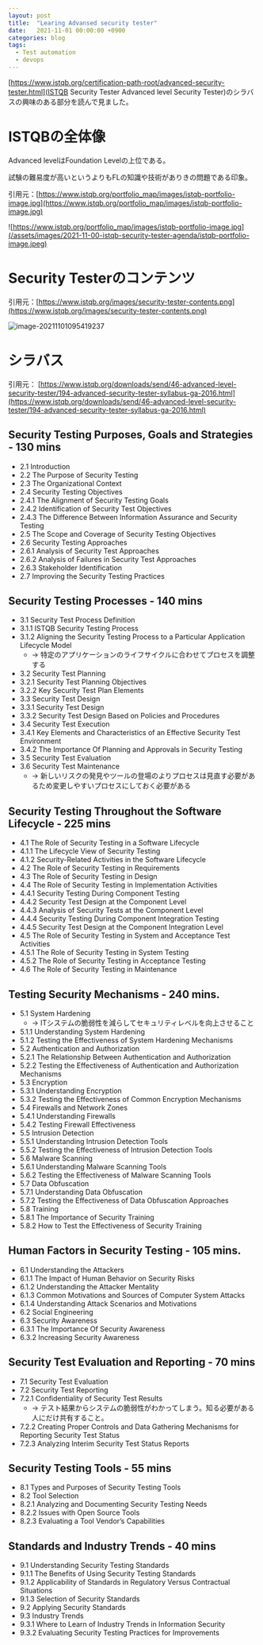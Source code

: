 ```yaml
---
layout: post
title:  "Learing Advansed security tester"
date:   2021-11-01 00:00:00 +0900
categories: blog
tags:
  - Test automation
  - devops
---
```


[https://www.istqb.org/certification-path-root/advanced-security-tester.html](ISTQB Security Tester Advanced level Security Tester)のシラバスの興味のある部分を読んで見ました。
# ISTQBの全体像

Advanced levelはFoundation Levelの上位である。

試験の難易度が高いというよりもFLの知識や技術がありきの問題である印象。

引用元：[https://www.istqb.org/portfolio_map/images/istqb-portfolio-image.jpg](https://www.istqb.org/portfolio_map/images/istqb-portfolio-image.jpg)

![https://www.istqb.org/portfolio_map/images/istqb-portfolio-image.jpg](/assets/images/2021-11-00-istqb-security-tester-agenda/istqb-portfolio-image.jpeg)

# Security Testerのコンテンツ

引用元：[https://www.istqb.org/images/security-tester-contents.png](https://www.istqb.org/images/security-tester-contents.png)

![image-20211101095419237](/assets/images/2021-11-00-istqb-security-tester-agenda/security-tester-contents.png)


# シラバス

引用元： [https://www.istqb.org/downloads/send/46-advanced-level-security-tester/194-advanced-security-tester-syllabus-ga-2016.html](https://www.istqb.org/downloads/send/46-advanced-level-security-tester/194-advanced-security-tester-syllabus-ga-2016.html)

## Security Testing Purposes, Goals and Strategies - 130 mins
- 2.1 Introduction
- 2.2 The Purpose of Security Testing
- 2.3 The Organizational Context
- 2.4 Security Testing Objectives
- 2.4.1 The Alignment of Security Testing Goals
- 2.4.2 Identification of Security Test Objectives
- 2.4.3 The Difference Between Information Assurance and Security Testing
- 2.5 The Scope and Coverage of Security Testing Objectives
- 2.6 Security Testing Approaches
- 2.6.1 Analysis of Security Test Approaches
- 2.6.2 Analysis of Failures in Security Test Approaches
- 2.6.3 Stakeholder Identification
- 2.7 Improving the Security Testing Practices

## Security Testing Processes - 140 mins
- 3.1 Security Test Process Definition
- 3.1.1 ISTQB Security Testing Process
- 3.1.2 Aligning the Security Testing Process to a Particular Application Lifecycle Model
    - → 特定のアプリケーションのライフサイクルに合わせてプロセスを調整する
- 3.2 Security Test Planning
- 3.2.1 Security Test Planning Objectives
- 3.2.2 Key Security Test Plan Elements
- 3.3 Security Test Design
- 3.3.1 Security Test Design
- 3.3.2 Security Test Design Based on Policies and Procedures
- 3.4 Security Test Execution
- 3.4.1 Key Elements and Characteristics of an Effective Security Test Environment
- 3.4.2 The Importance Of Planning and Approvals in Security Testing
- 3.5 Security Test Evaluation
- 3.6 Security Test Maintenance
    - → 新しいリスクの発見やツールの登場のよりプロセスは見直す必要があるため変更しやすいプロセスにしておく必要がある

## Security Testing Throughout the Software Lifecycle - 225 mins
- 4.1 The Role of Security Testing in a Software Lifecycle
- 4.1.1 The Lifecycle View of Security Testing
- 4.1.2 Security-Related Activities in the Software Lifecycle
- 4.2 The Role of Security Testing in Requirements
- 4.3 The Role of Security Testing in Design
- 4.4 The Role of Security Testing in Implementation Activities
- 4.4.1 Security Testing During Component Testing
- 4.4.2 Security Test Design at the Component Level
- 4.4.3 Analysis of Security Tests at the Component Level
- 4.4.4 Security Testing During Component Integration Testing
- 4.4.5 Security Test Design at the Component Integration Level
- 4.5 The Role of Security Testing in System and Acceptance Test Activities
- 4.5.1 The Role of Security Testing in System Testing
- 4.5.2 The Role of Security Testing in Acceptance Testing
- 4.6 The Role of Security Testing in Maintenance

## Testing Security Mechanisms - 240 mins.
- 5.1 System Hardening
    - → ITシステムの脆弱性を減らしてセキュリティレベルを向上させること
- 5.1.1 Understanding System Hardening
- 5.1.2 Testing the Effectiveness of System Hardening Mechanisms
- 5.2 Authentication and Authorization
- 5.2.1 The Relationship Between Authentication and Authorization
- 5.2.2 Testing the Effectiveness of Authentication and Authorization Mechanisms
- 5.3 Encryption
- 5.3.1 Understanding Encryption
- 5.3.2 Testing the Effectiveness of Common Encryption Mechanisms
- 5.4 Firewalls and Network Zones
- 5.4.1 Understanding Firewalls
- 5.4.2 Testing Firewall Effectiveness
- 5.5 Intrusion Detection
- 5.5.1 Understanding Intrusion Detection Tools
- 5.5.2 Testing the Effectiveness of Intrusion Detection Tools
- 5.6 Malware Scanning
- 5.6.1 Understanding Malware Scanning Tools
- 5.6.2 Testing the Effectiveness of Malware Scanning Tools
- 5.7 Data Obfuscation
- 5.7.1 Understanding Data Obfuscation
- 5.7.2 Testing the Effectiveness of Data Obfuscation Approaches
- 5.8 Training
- 5.8.1 The Importance of Security Training
- 5.8.2 How to Test the Effectiveness of Security Training

## Human Factors in Security Testing - 105 mins.
- 6.1 Understanding the Attackers
- 6.1.1 The Impact of Human Behavior on Security Risks
- 6.1.2 Understanding the Attacker Mentality
- 6.1.3 Common Motivations and Sources of Computer System Attacks
- 6.1.4 Understanding Attack Scenarios and Motivations
- 6.2 Social Engineering
- 6.3 Security Awareness
- 6.3.1 The Importance Of Security Awareness
- 6.3.2 Increasing Security Awareness

## Security Test Evaluation and Reporting - 70 mins
- 7.1 Security Test Evaluation
- 7.2 Security Test Reporting
- 7.2.1 Confidentiality of Security Test Results
    - → テスト結果からシステムの脆弱性がわかってしまう。知る必要がある人にだけ共有すること。
- 7.2.2 Creating Proper Controls and Data Gathering Mechanisms for Reporting Security Test Status
- 7.2.3 Analyzing Interim Security Test Status Reports

## Security Testing Tools - 55 mins
- 8.1 Types and Purposes of Security Testing Tools
- 8.2 Tool Selection
- 8.2.1 Analyzing and Documenting Security Testing Needs
- 8.2.2 Issues with Open Source Tools
- 8.2.3 Evaluating a Tool Vendor’s Capabilities

## Standards and Industry Trends - 40 mins
- 9.1 Understanding Security Testing Standards
- 9.1.1 The Benefits of Using Security Testing Standards
- 9.1.2 Applicability of Standards in Regulatory Versus Contractual Situations
- 9.1.3 Selection of Security Standards
- 9.2 Applying Security Standards
- 9.3 Industry Trends
- 9.3.1 Where to Learn of Industry Trends in Information Security
- 9.3.2 Evaluating Security Testing Practices for Improvements